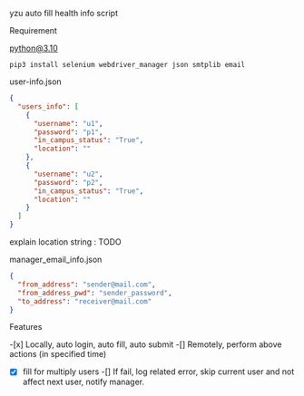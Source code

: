 yzu auto fill health info script

Requirement

python@3.10

```shell
pip3 install selenium webdriver_manager json smtplib email
```

user-info.json

```json
{
  "users_info": [
    {
      "username": "u1",
      "password": "p1",
      "in_campus_status": "True",
      "location": ""
    },
    {
      "username": "u2",
      "password": "p2",
      "in_campus_status": "True",
      "location": ""
    }
  ]
}
```

explain location string : TODO

manager_email_info.json

```json
{
  "from_address": "sender@mail.com",
  "from_address_pwd": "sender_password",
  "to_address": "receiver@mail.com"
}
```

Features

️-[x] Locally, auto login, auto fill, auto submit
-[] Remotely, perform above actions (in specified time)
-[x] fill for multiply users
-[] If fail, log related error, skip current user and not affect next user, notify manager.
